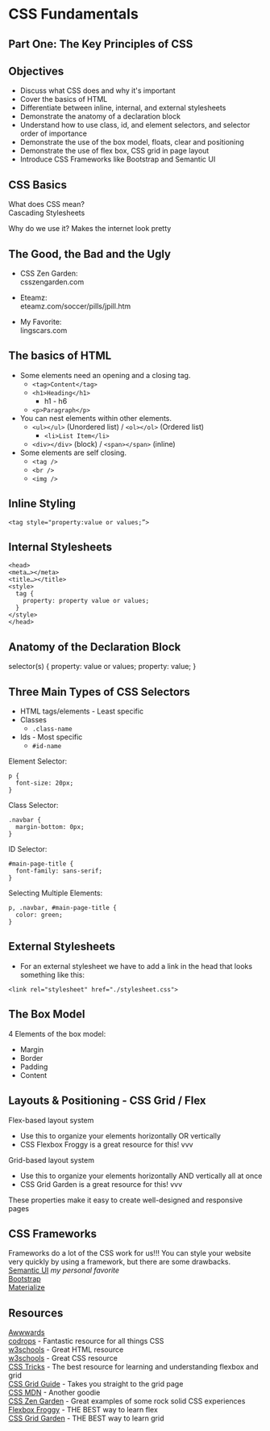 # CSS Fundamentals

## Part One: The Key Principles of CSS

## Objectives

- Discuss what CSS does and why it's important
- Cover the basics of HTML
- Differentiate between inline, internal, and external stylesheets
- Demonstrate the anatomy of a declaration block
- Understand how to use class, id, and element selectors, and selector order of importance
- Demonstrate the use of the box model, floats, clear and positioning
- Demonstrate the use of flex box, CSS grid in page layout
- Introduce CSS Frameworks like Bootstrap and Semantic UI

## CSS Basics

What does CSS mean?  
Cascading Stylesheets

Why do we use it?
Makes the internet look pretty

## The Good, the Bad and the Ugly

- CSS Zen Garden:  
  csszengarden.com

- Eteamz:  
  eteamz.com/soccer/pills/jpill.htm

- My Favorite:  
  lingscars.com

## The basics of HTML

- Some elements need an opening and a closing tag.
  - `<tag>Content</tag>`
  - `<h1>Heading</h1>`
    - h1 - h6
  - `<p>Paragraph</p>`
- You can nest elements within other elements.
  - `<ul></ul>` (Unordered list) / `<ol></ol>` (Ordered list)
    - `<li>List Item</li>`
  - `<div></div>` (block) / `<span></span>` (inline)
- Some elements are self closing.
  - `<tag />`
  - `<br />`
  - `<img />`

## Inline Styling

```
<tag style="property:value or values;”>
```

## Internal Stylesheets

```
<head>
<meta…></meta>
<title…></title>
<style>
  tag {
    property: property value or values;
  }
</style>
</head>
```

## Anatomy of the Declaration Block

selector(s) { <!--rule set-->
property: value or values; <!--declaration-->
property: value; <!--declaration-->
}

## Three Main Types of CSS Selectors

- HTML tags/elements - Least specific
- Classes
  - `.class-name`
- Ids - Most specific
  - `#id-name`

Element Selector:

```
p {
  font-size: 20px;
}
```

Class Selector:

```
.navbar {
  margin-bottom: 0px;
}
```

ID Selector:

```
#main-page-title {
  font-family: sans-serif;
}
```

Selecting Multiple Elements:

```
p, .navbar, #main-page-title {
  color: green;
}
```

## External Stylesheets

- For an external stylesheet we have to add a link in the head that looks something like this:

```
<link rel="stylesheet" href="./stylesheet.css">
```

## The Box Model

4 Elements of the box model:

- Margin
- Border
- Padding
- Content

## Layouts & Positioning - CSS Grid / Flex

Flex-based layout system

- Use this to organize your elements horizontally OR vertically
- CSS Flexbox Froggy is a great resource for this! vvv

Grid-based layout system

- Use this to organize your elements horizontally AND vertically all at once
- CSS Grid Garden is a great resource for this! vvv

These properties make it easy to create well-designed and responsive pages

## CSS Frameworks

Frameworks do a lot of the CSS work for us!!!
You can style your website very quickly by using a framework, but there are some drawbacks.  
[Semantic UI](https://semantic-ui.com/) _my personal favorite_  
[Bootstrap](https://getbootstrap.com/)  
[Materialize](https://materializecss.com/)

## Resources

[Awwwards](https://www.awwwards.com/)  
[codrops](https://tympanus.net/codrops/css_reference/) - Fantastic resource for all things CSS  
[w3schools](https://www.w3schools.com/html/default.asp) - Great HTML resource  
[w3schools](https://www.w3schools.com/html/html_elements.asp) - Great CSS resource  
[CSS Tricks](https://css-tricks.com/) - The best resource for learning and understanding flexbox and grid  
[CSS Grid Guide](https://css-tricks.com/snippets/css/complete-guide-grid/) - Takes you straight to the grid page  
[CSS MDN](https://developer.mozilla.org/en-US/docs/Web/CSS) - Another goodie  
[CSS Zen Garden](http://www.csszengarden.com/) - Great examples of some rock solid CSS experiences  
[Flexbox Froggy](https://flexboxfroggy.com/) - THE BEST way to learn flex  
[CSS Grid Garden](http://cssgridgarden.com/) - THE BEST way to learn grid
